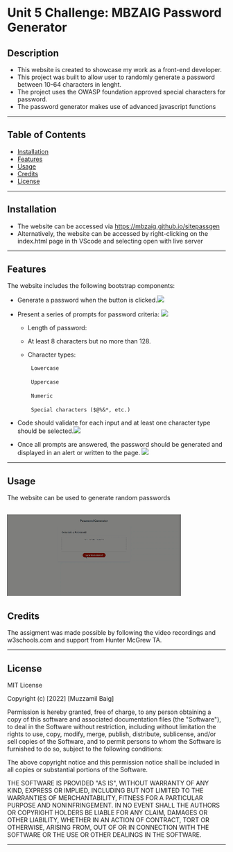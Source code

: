 # Unit 5 Challenge: MBZAIG Password Generator

## Description

- This website is created to showcase my work as a front-end developer.
- This project was built to allow user to randomly generate a password between 10-64 characters in lenght.
- The project uses the OWASP foundation approved special characters for password.
- The password generator makes use of advanced javascript functions

---
## Table of Contents 

- [Installation](#installation)
- [Features](#Features)
- [Usage](#usage)
- [Credits](#credits)
- [License](#license)

---
## Installation

- The website can be accessed via https://mbzaig.github.io/sitepassgen 
- Alternatively, the website can be accessed by right-clicking on the index.html page in th VScode and selecting open with live server

---
## Features 


   The website includes the following bootstrap components:

  - Generate a password when the button is clicked.![](https://img.shields.io/badge/Status%20---100%25-brightgreen)

  - Present a series of prompts for password criteria: ![](https://img.shields.io/badge/Status%20---100%25-brightgreen)

      - Length of password: 

       - At least 8 characters but no more than 128.

     - Character types:

            Lowercase

            Uppercase

            Numeric

            Special characters ($@%&*, etc.)

-  Code should validate for each input and at least one character type should be selected.![](https://img.shields.io/badge/Status%20---100%25-brightgreen)

 - Once all prompts are answered, the password should be generated and displayed in an alert or written to the page. ![](https://img.shields.io/badge/Status%20---100%25-brightgreen)
     

---
## Usage
The website can be used to generate random passwords

![Demo](/images/Demo.gif) 
---
## Credits

The assigment was made possible by following the video recordings and w3schools.com and support from Hunter McGrew TA.

---
## License

MIT License

Copyright (c) [2022] [Muzzamil Baig]

Permission is hereby granted, free of charge, to any person obtaining a copy
of this software and associated documentation files (the "Software"), to deal
in the Software without restriction, including without limitation the rights
to use, copy, modify, merge, publish, distribute, sublicense, and/or sell
copies of the Software, and to permit persons to whom the Software is
furnished to do so, subject to the following conditions:

The above copyright notice and this permission notice shall be included in all
copies or substantial portions of the Software.

THE SOFTWARE IS PROVIDED "AS IS", WITHOUT WARRANTY OF ANY KIND, EXPRESS OR
IMPLIED, INCLUDING BUT NOT LIMITED TO THE WARRANTIES OF MERCHANTABILITY,
FITNESS FOR A PARTICULAR PURPOSE AND NONINFRINGEMENT. IN NO EVENT SHALL THE
AUTHORS OR COPYRIGHT HOLDERS BE LIABLE FOR ANY CLAIM, DAMAGES OR OTHER
LIABILITY, WHETHER IN AN ACTION OF CONTRACT, TORT OR OTHERWISE, ARISING FROM,
OUT OF OR IN CONNECTION WITH THE SOFTWARE OR THE USE OR OTHER DEALINGS IN THE
SOFTWARE.

---


